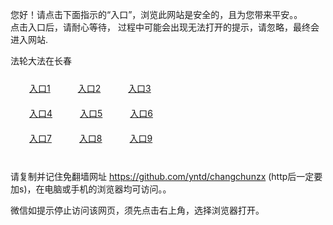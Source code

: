 您好！请点击下面指示的“入口”，浏览此网站是安全的，且为您带来平安。。 <br/>
点击入口后，请耐心等待， 过程中可能会出现无法打开的提示，请忽略，最终会进入网站. </br>

法轮大法在长春<br/>
<div style="padding:10px"><a style="margin:20px" target="_blank" href="https://dt3mxv4v57lwx.cloudfront.net/2Qpsp?xpacsgg" id="ccLink1" rel="nofollow">入口1</a> <a target="_blank" style="margin:20px" href="https://d2vra533wzgq4w.cloudfront.net/2Qpsp?uofimax" id="ccLink2" rel="nofollow">入口2</a> <a style="margin:20px" target="_blank" href="https://d32yremi5m9ey7.cloudfront.net/2Qpsp?rlqglqwl" id="ccLink3" rel="nofollow">入口3</a></div>

<div style="padding:10px" ><a style="margin:20px" target="_blank" href="https://dt3mxv4v57lwx.cloudfront.net/2Qpsp?xpacsgg" id="ccLink4" rel="nofollow">入口4</a> <a style="margin:20px" href="https://d2vra533wzgq4w.cloudfront.net/2Qpsp?uofimax" target="_blank" id="ccLink5" rel="nofollow">入口5</a> <a style="margin:20px" href="https://d32yremi5m9ey7.cloudfront.net/2Qpsp?rlqglqwl" target="_blank" id="ccLink6" rel="nofollow">入口6</a></div>

<div style="padding:10px"><a style="margin:20px" target="_blank" href="https://dt3mxv4v57lwx.cloudfront.net/2Qpsp?xpacsgg" id="ccLink7" rel="nofollow">入口7</a> <a style="margin:20px" href="https://d2vra533wzgq4w.cloudfront.net/2Qpsp?uofimax" target="_blank" id="ccLink8" rel="nofollow">入口8</a> <a style="margin:20px" target="_blank" href="https://d32yremi5m9ey7.cloudfront.net/2Qpsp?rlqglqwl" id="ccLink9" rel="nofollow">入口9</a></div>

<br/>



请复制并记住免翻墙网址 https://github.com/yntd/changchunzx (http后一定要加s)，在电脑或手机的浏览器均可访问。。<br/>

微信如提示停止访问该网页，须先点击右上角，选择浏览器打开。
